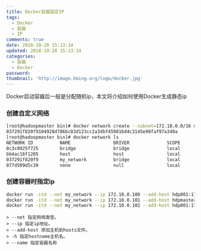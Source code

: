 ```yaml
---
title: Docker容器固定IP
tags:
  - Docker
  - 容器
  - IP
comments: true
date: 2018-10-20 15:13:14
updated: 2018-10-28 15:13:14
categories: 
  - 容器
  - Docker
password:
thumbnail: 'http://image.hming.org/logo/docker.jpg'
---
```

Docker启动容器后一般是分配随机ip，本文将介绍如何使用Docker生成静态ip
<!-- more -->
### 创建自定义网络
```bash
[root@hadoopmaster bin]# docker network create --subnet=172.18.0.0/16 my_network
037291f820f9104928d786bc83d123cc2a3dbf459816d4c3145e98faf97a348a
[root@hadoopmaster bin]# docker network ls
NETWORK ID          NAME                DRIVER              SCOPE
0c3c0925f725        bridge              bridge              local
bb4ac16f1205        host                host                local
037291f820f9        my_network          bridge              local
077d509d5c30        none                null                local
```

### 创建容器时指定ip
```bash
docker run -itd --net my_network --ip 172.18.0.100 --add-host hdp001:172.18.0.101 --add-host hdp002:172.18.0.102 -h hdpmaster --name hdpmaster -p 8088:8088 -p 50070:50070 cyanidehm/hadoop:0.3 /bin/bash
docker run -itd --net my_network --ip 172.18.0.101 --add-host hdpmaster:172.18.0.100 --add-host hdp002:172.18.0.102 -h hdp001 --name hdp001 cyanidehm/hadoop:0.3 /bin/bash
docker run -itd --net my_network --ip 172.18.0.102 --add-host hdp001:172.18.0.101 --add-host hdpmaster:172.18.0.100 -h hdp002 --name hdp002 cyanidehm/hadoop:0.3 /bin/bash
```
    > --net 指定网络类型。
    > --ip 指定ip地址。
    > --add-host 添加主机到hosts文件。
    > -h 指定hostname主机名。
    > --name 指定容器名称
